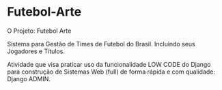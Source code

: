 # Futebol-Arte
O Projeto: Futebol Arte

Sistema para Gestão de Times de Futebol do Brasil. Incluindo seus Jogadores e Títulos.

Atividade que visa praticar uso da funcionalidade LOW CODE do Django para construção de Sistemas Web (full) de forma rápida e com qualidade: Django ADMIN.




